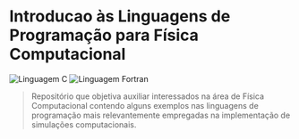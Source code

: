 # Introducao às Linguagens de Programação para Física Computacional

![Linguagem C](https://img.shields.io/badge/Linguagem%20C-555555?style=plastic)
![Linguagem Fortran](https://img.shields.io/badge/Linguagem%20Fortran-4d41b1?style=plastic)
<!--
![Linguagem MATLAB](https://img.shields.io/badge/Linguagem%20MATLAB-e16737?style=plastic)
![Linguagem Python](https://img.shields.io/badge/Linguagem%20Python-3572A5?style=plastic)
![Linguagem Julia](https://img.shields.io/badge/Linguagem%20Julia-a270ba?style=plastic)
-->

> Repositório que objetiva auxiliar interessados na área de Física Computacional contendo alguns exemplos nas linguagens de programação mais relevantemente empregadas na implementação de simulações computacionais.
